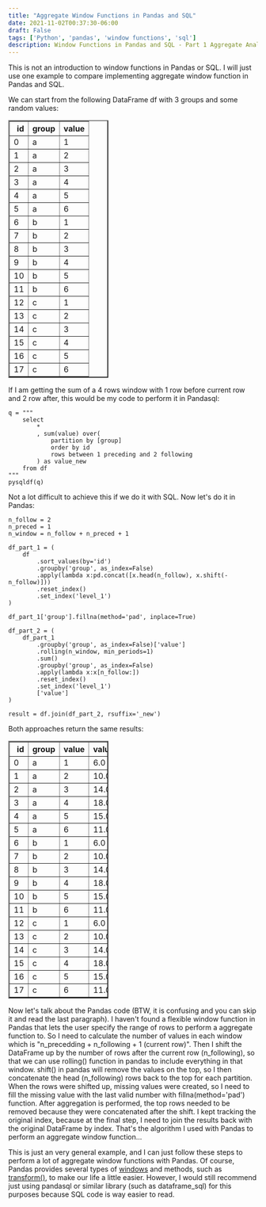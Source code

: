 ```yaml
---
title: "Aggregate Window Functions in Pandas and SQL"
date: 2021-11-02T00:37:30-06:00
draft: False
tags: ['Python', 'pandas', 'window functions', 'sql']
description: Window Functions in Pandas and SQL - Part 1 Aggregate Analytic Function
---
```


This is not an introduction to window functions in Pandas or SQL. I will just use one example to compare implementing aggregate window function in Pandas and SQL. 

We can start from the following DataFrame df with 3 groups and some random values:
<table border="2" class="dataframe" style="width:40%">
  <thead>
    <tr style="text-align: right;">
      <th>id</th>
      <th>group</th>
      <th>value</th>
    </tr>
  </thead>
  <tbody>
    <tr>
      <td>0</td>
      <td>a</td>
      <td>1</td>
    </tr>
    <tr>
      <td>1</td>
      <td>a</td>
      <td>2</td>
    </tr>
    <tr>
      <td>2</td>
      <td>a</td>
      <td>3</td>
    </tr>
    <tr>
      <td>3</td>
      <td>a</td>
      <td>4</td>
    </tr>
    <tr>
      <td>4</td>
      <td>a</td>
      <td>5</td>
    </tr>
    <tr>
      <td>5</td>
      <td>a</td>
      <td>6</td>
    </tr>
    <tr>
      <td>6</td>
      <td>b</td>
      <td>1</td>
    </tr>
    <tr>
      <td>7</td>
      <td>b</td>
      <td>2</td>
    </tr>
    <tr>
      <td>8</td>
      <td>b</td>
      <td>3</td>
    </tr>
    <tr>
      <td>9</td>
      <td>b</td>
      <td>4</td>
    </tr>
    <tr>
      <td>10</td>
      <td>b</td>
      <td>5</td>
    </tr>
    <tr>
      <td>11</td>
      <td>b</td>
      <td>6</td>
    </tr>
    <tr>
      <td>12</td>
      <td>c</td>
      <td>1</td>
    </tr>
    <tr>
      <td>13</td>
      <td>c</td>
      <td>2</td>
    </tr>
    <tr>
      <td>14</td>
      <td>c</td>
      <td>3</td>
    </tr>
    <tr>
      <td>15</td>
      <td>c</td>
      <td>4</td>
    </tr>
    <tr>
      <td>16</td>
      <td>c</td>
      <td>5</td>
    </tr>
    <tr>
      <td>17</td>
      <td>c</td>
      <td>6</td>
    </tr>
  </tbody>
</table>

If I am getting the sum of a 4 rows window with 1 row before current row and 2 row after, this would be my code to perform it in Pandasql:

```
q = """
    select
        *
        , sum(value) over(
            partition by [group]
            order by id
            rows between 1 preceding and 2 following
        ) as value_new
    from df
"""
pysqldf(q)
``` 
Not a lot difficult to achieve this if we do it with SQL. Now let's do it in Pandas:

```
n_follow = 2
n_preced = 1
n_window = n_follow + n_preced + 1

df_part_1 = (
    df
        .sort_values(by='id')
        .groupby('group', as_index=False)
        .apply(lambda x:pd.concat([x.head(n_follow), x.shift(-n_follow)]))
        .reset_index()
        .set_index('level_1')
)

df_part_1['group'].fillna(method='pad', inplace=True)

df_part_2 = (
    df_part_1        
        .groupby('group', as_index=False)['value']
        .rolling(n_window, min_periods=1)
        .sum()
        .groupby('group', as_index=False)
        .apply(lambda x:x[n_follow:])
        .reset_index()
        .set_index('level_1')
        ['value']
)

result = df.join(df_part_2, rsuffix='_new')
```
Both approaches return the same results:

<table border="2" class="dataframe" style="width:40%">
  <thead>
    <tr style="text-align: right;">
      <th>id</th>
      <th>group</th>
      <th>value</th>
      <th>value_new</th>
    </tr>
  </thead>
  <tbody>
    <tr>
      <td>0</td>
      <td>a</td>
      <td>1</td>
      <td>6.0</td>
    </tr>
    <tr>
      <td>1</td>
      <td>a</td>
      <td>2</td>
      <td>10.0</td>
    </tr>
    <tr>
      <td>2</td>
      <td>a</td>
      <td>3</td>
      <td>14.0</td>
    </tr>
    <tr>
      <td>3</td>
      <td>a</td>
      <td>4</td>
      <td>18.0</td>
    </tr>
    <tr>
      <td>4</td>
      <td>a</td>
      <td>5</td>
      <td>15.0</td>
    </tr>
    <tr>
      <td>5</td>
      <td>a</td>
      <td>6</td>
      <td>11.0</td>
    </tr>
    <tr>
      <td>6</td>
      <td>b</td>
      <td>1</td>
      <td>6.0</td>
    </tr>
    <tr>
      <td>7</td>
      <td>b</td>
      <td>2</td>
      <td>10.0</td>
    </tr>
    <tr>
      <td>8</td>
      <td>b</td>
      <td>3</td>
      <td>14.0</td>
    </tr>
    <tr>
      <td>9</td>
      <td>b</td>
      <td>4</td>
      <td>18.0</td>
    </tr>
    <tr>
      <td>10</td>
      <td>b</td>
      <td>5</td>
      <td>15.0</td>
    </tr>
    <tr>
      <td>11</td>
      <td>b</td>
      <td>6</td>
      <td>11.0</td>
    </tr>
    <tr>
      <td>12</td>
      <td>c</td>
      <td>1</td>
      <td>6.0</td>
    </tr>
    <tr>
      <td>13</td>
      <td>c</td>
      <td>2</td>
      <td>10.0</td>
    </tr>
    <tr>
      <td>14</td>
      <td>c</td>
      <td>3</td>
      <td>14.0</td>
    </tr>
    <tr>
      <td>15</td>
      <td>c</td>
      <td>4</td>
      <td>18.0</td>
    </tr>
    <tr>
      <td>16</td>
      <td>c</td>
      <td>5</td>
      <td>15.0</td>
    </tr>
    <tr>
      <td>17</td>
      <td>c</td>
      <td>6</td>
      <td>11.0</td>
    </tr>
  </tbody>
</table>

Now let's talk about the Pandas code (BTW, it is confusing and you can skip it and read the last paragraph). I haven't found a flexible window function in Pandas that lets the user specify the range of rows to perform a aggregate function to. So I need to calculate the number of values in each window which is "n_precedding + n_following + 1 (current row)". Then I shift the DataFrame up by the number of rows after the current row (n_following), so that we can use rolling() function in pandas to include everything in that window. shift() in pandas will remove the values on the top, so I then concatenate the head (n_following) rows back to the top for each partition. When the rows were shifted up, missing values were created, so I need to fill the missing value with the last valid number with fillna(method='pad') function. After aggregation is performed, the top rows needed to be removed because they were concatenated after the shift. I kept tracking the original index, because at the final step, I need to join the results back with the original DataFrame by index. That's the algorithm I used with Pandas to perform an aggregate window function... 

This is just an very general example, and I can just follow these steps to perform a lot of aggregate window functions with Pandas. Of course, Pandas provides several types of [windows](https://pandas.pydata.org/pandas-docs/stable/user_guide/window.html) and methods, such as [transform()](https://pandas.pydata.org/docs/reference/api/pandas.DataFrame.transform.html), to make our life a little easier. However, I would still recommend just using pandasql or similar library (such as dataframe_sql) for this purposes because SQL code is way easier to read.  
